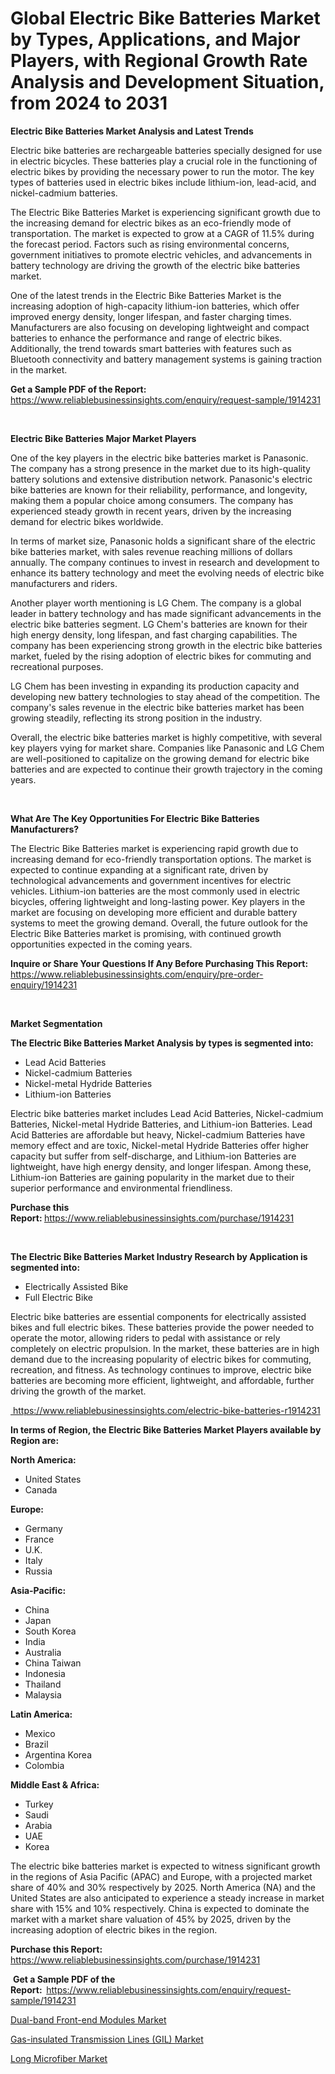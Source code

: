 <p><h1>Global Electric Bike Batteries Market by Types, Applications, and Major Players, with Regional Growth Rate Analysis and Development Situation, from 2024 to 2031</h1></p><p><strong>Electric Bike Batteries Market Analysis and Latest Trends</strong></p>
<p><p>Electric bike batteries are rechargeable batteries specially designed for use in electric bicycles. These batteries play a crucial role in the functioning of electric bikes by providing the necessary power to run the motor. The key types of batteries used in electric bikes include lithium-ion, lead-acid, and nickel-cadmium batteries.</p><p>The Electric Bike Batteries Market is experiencing significant growth due to the increasing demand for electric bikes as an eco-friendly mode of transportation. The market is expected to grow at a CAGR of 11.5% during the forecast period. Factors such as rising environmental concerns, government initiatives to promote electric vehicles, and advancements in battery technology are driving the growth of the electric bike batteries market.</p><p>One of the latest trends in the Electric Bike Batteries Market is the increasing adoption of high-capacity lithium-ion batteries, which offer improved energy density, longer lifespan, and faster charging times. Manufacturers are also focusing on developing lightweight and compact batteries to enhance the performance and range of electric bikes. Additionally, the trend towards smart batteries with features such as Bluetooth connectivity and battery management systems is gaining traction in the market.</p></p>
<p><strong>Get a Sample PDF of the Report:&nbsp;</strong> <a href="https://www.reliablebusinessinsights.com/enquiry/request-sample/1914231">https://www.reliablebusinessinsights.com/enquiry/request-sample/1914231</a></p>
<p>&nbsp;</p>
<p><strong>Electric Bike Batteries Major Market Players</strong></p>
<p><p>One of the key players in the electric bike batteries market is Panasonic. The company has a strong presence in the market due to its high-quality battery solutions and extensive distribution network. Panasonic's electric bike batteries are known for their reliability, performance, and longevity, making them a popular choice among consumers. The company has experienced steady growth in recent years, driven by the increasing demand for electric bikes worldwide.</p><p>In terms of market size, Panasonic holds a significant share of the electric bike batteries market, with sales revenue reaching millions of dollars annually. The company continues to invest in research and development to enhance its battery technology and meet the evolving needs of electric bike manufacturers and riders.</p><p>Another player worth mentioning is LG Chem. The company is a global leader in battery technology and has made significant advancements in the electric bike batteries segment. LG Chem's batteries are known for their high energy density, long lifespan, and fast charging capabilities. The company has been experiencing strong growth in the electric bike batteries market, fueled by the rising adoption of electric bikes for commuting and recreational purposes.</p><p>LG Chem has been investing in expanding its production capacity and developing new battery technologies to stay ahead of the competition. The company's sales revenue in the electric bike batteries market has been growing steadily, reflecting its strong position in the industry.</p><p>Overall, the electric bike batteries market is highly competitive, with several key players vying for market share. Companies like Panasonic and LG Chem are well-positioned to capitalize on the growing demand for electric bike batteries and are expected to continue their growth trajectory in the coming years.</p></p>
<p>&nbsp;</p>
<p><strong>What Are The Key Opportunities For Electric Bike Batteries Manufacturers?</strong></p>
<p><p>The Electric Bike Batteries market is experiencing rapid growth due to increasing demand for eco-friendly transportation options. The market is expected to continue expanding at a significant rate, driven by technological advancements and government incentives for electric vehicles. Lithium-ion batteries are the most commonly used in electric bicycles, offering lightweight and long-lasting power. Key players in the market are focusing on developing more efficient and durable battery systems to meet the growing demand. Overall, the future outlook for the Electric Bike Batteries market is promising, with continued growth opportunities expected in the coming years.</p></p>
<p><strong>Inquire or Share Your Questions If Any Before Purchasing This Report:</strong> <a href="https://www.reliablebusinessinsights.com/enquiry/pre-order-enquiry/1914231">https://www.reliablebusinessinsights.com/enquiry/pre-order-enquiry/1914231</a></p>
<p>&nbsp;</p>
<p><strong>Market Segmentation</strong></p>
<p><strong>The Electric Bike Batteries Market Analysis by types is segmented into:</strong></p>
<p><ul><li>Lead Acid Batteries</li><li>Nickel-cadmium Batteries</li><li>Nickel-metal Hydride Batteries</li><li>Lithium-ion Batteries</li></ul></p>
<p><p>Electric bike batteries market includes Lead Acid Batteries, Nickel-cadmium Batteries, Nickel-metal Hydride Batteries, and Lithium-ion Batteries. Lead Acid Batteries are affordable but heavy, Nickel-cadmium Batteries have memory effect and are toxic, Nickel-metal Hydride Batteries offer higher capacity but suffer from self-discharge, and Lithium-ion Batteries are lightweight, have high energy density, and longer lifespan. Among these, Lithium-ion Batteries are gaining popularity in the market due to their superior performance and environmental friendliness.</p></p>
<p><strong>Purchase this Report:&nbsp;</strong><a href="https://www.reliablebusinessinsights.com/purchase/1914231">https://www.reliablebusinessinsights.com/purchase/1914231</a></p>
<p>&nbsp;</p>
<p><strong>The Electric Bike Batteries Market Industry Research by Application is segmented into:</strong></p>
<p><ul><li>Electrically Assisted Bike</li><li>Full Electric Bike</li></ul></p>
<p><p>Electric bike batteries are essential components for electrically assisted bikes and full electric bikes. These batteries provide the power needed to operate the motor, allowing riders to pedal with assistance or rely completely on electric propulsion. In the market, these batteries are in high demand due to the increasing popularity of electric bikes for commuting, recreation, and fitness. As technology continues to improve, electric bike batteries are becoming more efficient, lightweight, and affordable, further driving the growth of the market.</p></p>
<p><a href="https://www.reliablebusinessinsights.com/electric-bike-batteries-r1914231">&nbsp;https://www.reliablebusinessinsights.com/electric-bike-batteries-r1914231</a></p>
<p><strong>In terms of Region, the Electric Bike Batteries Market Players available by Region are:</strong></p>
<p>
    <p> <strong> North America: </strong>
        <ul>
            <li>United States</li>
            <li>Canada</li>
        </ul>
        </p> 
    <p> <strong> Europe: </strong>
        <ul>
            <li>Germany</li>
            <li>France</li>
            <li>U.K.</li>
            <li>Italy</li>
            <li>Russia</li>
        </ul>
        </p> 
    <p> <strong> Asia-Pacific: </strong>
        <ul>
            <li>China</li>
            <li>Japan</li>
            <li>South Korea</li>
            <li>India</li>
            <li>Australia</li>
            <li>China Taiwan</li>
            <li>Indonesia</li>
            <li>Thailand</li>
            <li>Malaysia</li>
        </ul>
        </p> 
    <p> <strong> Latin America: </strong>
        <ul>
            <li>Mexico</li>
            <li>Brazil</li>
            <li>Argentina Korea</li>
            <li>Colombia</li>
        </ul>
        </p> 
    <p> <strong> Middle East & Africa: </strong>
        <ul>
            <li>Turkey</li>
            <li>Saudi</li>
            <li>Arabia</li>
            <li>UAE</li>
            <li>Korea</li>
        </ul>
    </p>
    </p>
<p><p>The electric bike batteries market is expected to witness significant growth in the regions of Asia Pacific (APAC) and Europe, with a projected market share of 40% and 30% respectively by 2025. North America (NA) and the United States are also anticipated to experience a steady increase in market share with 15% and 10% respectively. China is expected to dominate the market with a market share valuation of 45% by 2025, driven by the increasing adoption of electric bikes in the region.</p></p>
<p><strong>Purchase this Report: </strong><a href="https://www.reliablebusinessinsights.com/purchase/1914231">https://www.reliablebusinessinsights.com/purchase/1914231</a></p>
<p>&nbsp;<strong>Get a Sample PDF of the Report:&nbsp;&nbsp;</strong><a href="https://www.reliablebusinessinsights.com/enquiry/request-sample/1914231">https://www.reliablebusinessinsights.com/enquiry/request-sample/1914231</a></p>
<p><strong></strong></p>
<p><p><a href="https://medium.com/@bsjdj3773/market-forecast-global-dual-band-front-end-modules-trends-and-impact-analysis-2024-2031-by-2235588326bf">Dual-band Front-end Modules Market</a></p><p><a href="https://medium.com/@henrykihn_12939/gas-insulated-transmission-lines-gil-market-trends-a-detailed-study-of-its-market-segmentation-fed28e65f227">Gas-insulated Transmission Lines (GIL) Market</a></p><p><a href="https://github.com/CliffMedina6/Market-Research-Report-List-6/blob/main/long-microfiber-market.md">Long Microfiber Market</a></p></p>
